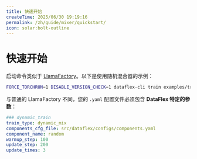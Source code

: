 ```yaml
---
title: 快速开始
createTime: 2025/06/30 19:19:16
permalink: /zh/guide/mixer/quickstart/
icon: solar:bolt-outline
---
```


# 快速开始

启动命令类似于 [LlamaFactory](https://github.com/hiyouga/LLaMA-Factory)。以下是使用随机混合器的示例：

```bash
FORCE_TORCHRUN=1 DISABLE_VERSION_CHECK=1 dataflex-cli train examples/train_lora/mixers/random.yaml
```

与普通的 LlamaFactory 不同，您的 `.yaml` 配置文件必须包含 **DataFlex 特定的参数**：

```yaml
### dynamic_train
train_type: dynamic_mix
components_cfg_file: src/dataflex/configs/components.yaml
component_name: random
warmup_step: 100
update_step: 200
update_times: 3
```